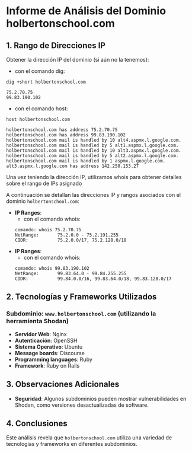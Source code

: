 # Informe de Análisis del Dominio holbertonschool.com

## 1. Rango de Direcciones IP
Obtener la dirección IP del dominio (si aún no la tenemos):
 - con el comando dig:
```
dig +short holbertonschool.com

75.2.70.75
99.83.190.102
```

 - con el comando host:
```
host holbertonschool.com

holbertonschool.com has address 75.2.70.75
holbertonschool.com has address 99.83.190.102
holbertonschool.com mail is handled by 10 alt4.aspmx.l.google.com.
holbertonschool.com mail is handled by 5 alt1.aspmx.l.google.com.
holbertonschool.com mail is handled by 10 alt3.aspmx.l.google.com.
holbertonschool.com mail is handled by 5 alt2.aspmx.l.google.com.
holbertonschool.com mail is handled by 1 aspmx.l.google.com.
alt3.aspmx.l.google.com has address 142.250.153.27
```

Una vez teniendo la dirección IP, utilizamos whois para obtener detalles sobre el rango de IPs asignado

A continuación se detallan las direcciones IP y rangos asociados con el dominio `holbertonschool.com`:

- **IP Ranges**:
  - con el comando whois:
  ```
  comando: whois 75.2.70.75
  NetRange:       75.2.0.0 - 75.2.191.255
  CIDR:           75.2.0.0/17, 75.2.128.0/18
  ```
- **IP Ranges**:
  - con el comando whois:
  ```
  comando: whois 99.83.190.102
  NetRange:       99.83.64.0 - 99.84.255.255
  CIDR:           99.84.0.0/16, 99.83.64.0/18, 99.83.128.0/17
  ```

## 2. Tecnologías y Frameworks Utilizados

### Subdominio: `www.holbertonschool.com` (utilizando la herramienta Shodan)
- **Servidor Web**: Nginx
- **Autenticación**: OpenSSH
- **Sistema Operativo**: Ubuntu
- **Message boards**: Discourse
- **Programming languages**: Ruby
- **Framework**: Ruby on Rails

## 3. Observaciones Adicionales

- **Seguridad**: Algunos subdominios pueden mostrar vulnerabilidades en Shodan, como versiones desactualizadas de software.

## 4. Conclusiones

Este análisis revela que `holbertonschool.com` utiliza una variedad de tecnologías y frameworks en diferentes subdominios.
